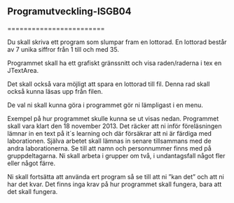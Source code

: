 ## Programutveckling-ISGB04
========================

Du skall skriva ett program som slumpar fram en lottorad. En lottorad består av 7 unika siffror 
från 1 till och med 35. 
 
Programmet skall ha ett grafiskt gränssnitt och visa raden/raderna i tex en JTextArea. 
 
Det skall också vara möjligt att spara en lottorad till fil. Denna rad skall också kunna läsas 
upp från filen. 
 
De val ni skall kunna göra i programmet gör ni lämpligast i en menu. 
 
Exempel på hur programmet skulle kunna se ut visas nedan. Programmet skall vara klart den 
18 november 2013. Det räcker att ni inför föreläsningen lämnar in en text på it´s learning och 
där försäkrar att ni är färdiga med laborationen. Själva arbetet skall lämnas in senare 
tillsammans med de andra laborationerna. Se till att namn och personnummer finns med på 
gruppdeltagarna. Ni skall arbeta i grupper om två, i undantagsfall något fler eller något färre. 
 
Ni skall fortsätta att använda ert program så se till att ni ”kan det” och att ni har det kvar. Det 
finns inga krav på hur programmet skall fungera, bara att det skall fungera.

